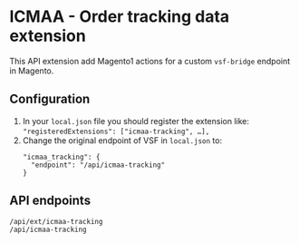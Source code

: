 # ICMAA - Order tracking data extension

This API extension add Magento1 actions for a custom `vsf-bridge` endpoint in Magento.

## Configuration

1. In your `local.json` file you should register the extension like:
   `"registeredExtensions": ["icmaa-tracking", …],`
2. Change the original endpoint of VSF in `local.json` to:
   ```
   "icmaa_tracking": {
     "endpoint": "/api/icmaa-tracking"
   }
   ```

## API endpoints
```
/api/ext/icmaa-tracking
/api/icmaa-tracking
```
